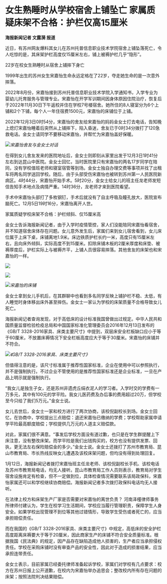# 女生熟睡时从学校宿舍上铺坠亡 家属质疑床架不合格：护栏仅高15厘米

**海报新闻记者 文露漪 报道**

近日，有苏州网友爆料其女儿在苏州托普信息职业技术学院宿舍上铺坠落死亡，令人吃惊的是，其床架护栏高度仅15厘米左右，铺上被褥护栏几乎“隐形”。

22岁在校女生熟睡时从宿舍上铺摔下身亡

1999年出生的苏州女生宋嘉怡生命永远定格在了22岁，夺走她生命的是一次意外摔落。

2022年8月份，宋嘉怡接到苏州托普信息职业技术学院入学通知书，入学专业为婴幼儿托育服务与管理专业。宋嘉怡在开学军训期间因身体原因住院治疗，恢复后于2022年11月30日下午返校并住在学校7号楼宿舍。她所住的8人寝室分为6个上铺和2个下铺，每个人一年住宿费1500元，宋嘉怡的床铺位于上铺。

2022年12月3日0时54分，宋嘉怡的舍友给宋嘉怡的妈妈金女士打去电话，告知晚上熄灯宋嘉怡睡着后突然从上铺摔下，陷入昏迷，舍友已于0时34分拨打了120急救电话。金女士请同学不要移动宋嘉怡，并帮忙为宋嘉怡盖好保暖。

![](https://inews.gtimg.com/newsapp_bt/0/15607190841/1000)_宋嘉怡舍友与金女士对话_

在得到女儿舍友发来的医院地址后，金女士则即刻从家里出发于12月3日1时41分左右到达昆山中医院。金女士回忆，当时医院里只有宋嘉怡的两名17岁同学在陪同，没有学校值班老师和寝室宿管等到场。金女士独自办理交费等事项并找了出租车将两名同学送回学校。随后，由于头部受伤宋嘉怡也被转到苏州第一人民医院新病区。4时44分，宋嘉怡开始手术。5时20分，金女士给女儿的班主任龙老师发短信告知手术地点及病情严重。14时36分，龙老师才来到医院看望。

手术中宋嘉怡头部打了多枚钢钉，手术后就没有了自主呼吸及瞳孔放大，医院宣布脑死亡。12月5日19时16分，宋嘉怡离开人世。

家属质疑学校床架不合格：护栏倾斜、仅15厘米高

金女士告诉海报新闻记者，由于入学时疫情管控，家人们没能陪同宋嘉怡看宿舍，并不知道宿舍床体存在问题。女儿意外发生后，家属们来到女儿宿舍看到，女儿床位属于上床下桌，床铺离地1.9米。床边铁质护栏长约一米，高度只有15厘米左右，且向床外倾斜，实际高度不到15厘米。扣除床铺木板的2厘米厚度和床垫、被褥厚度后，护栏实际上与被褥齐平，上铺人员很容易摔落。其他舍友的床架也和宋嘉怡的一样。

![](https://inews.gtimg.com/newsapp_bt/0/15607190855/1000)

![](https://inews.gtimg.com/newsapp_bt/0/15607190870/1000)

![](https://inews.gtimg.com/newsapp_bt/0/15607190883/1000)_宋嘉怡的床铺_

金女士拿到女儿手机后，在其群聊中也看到多名同学反映上铺护栏不稳、太低，有人睡觉时身体移出床外甚至摔伤。金女士一家认为学校的床架质量不合格导致女儿死亡。

海报新闻记者查询发现，对于高低床的设计标准我国曾做出过规定。中华人民共和国质量监督检验检疫总局和中国国家标准化管理委员会2016年12月13日发布的《GB/T
3328-2016家具、床类主要尺寸》中提到，双层床安全栏板缺口应小于等于60厘米，不放置床褥情况下安全栏板高度应大于等于30厘米。宋嘉怡的床铺并不符合。

![](https://inews.gtimg.com/newsapp_bt/0/15607190899/1000)_《GB/T
3328-2016家具、床类主要尺寸》_

但值得注意的是，该尺寸标准属于推荐性国家标准，企业在使用中可以参照执行，并不是强制执行。不过企业不管使用的是推荐性国家标准还是企业标准，一旦在产品上明示就是强制执行。

“我女儿是独生子女，还是苏州非遗虎丘绢衣泥人的学习者。入学时交的学费有一万多元，其中有100元的学平险。我女儿医药费及办后事的费用超过20万，但学校至今只给了我们5万元。”金女士说。

女儿去世后，金女士一家和校方进行了两次协商，该校倪副校长到场。金女士回忆，在协商中，学校提出三点赔偿：退还宋嘉怡已缴纳的学费；学校帮助家属申请学平险最高额度赔偿；学校提供几万元的人道主义赔偿款。

对此，家属们很不满意。“事发后学校方面没有道过歉，也只是在学生群提醒上下床注意，没有整改床架。而学平险是我们出钱购买的，校方也没有提供发票、回执，更无法左右保险赔偿金的多少。”金女士说。金女士还拨打了苏州市教育局、昆山市教育局、市长热线反映女儿遭遇及该校床架问题，但均没有得到处理回复。

1月12日，海报新闻记者拨打宋嘉怡班主任龙老师、该校倪副校长手机、该校电话及苏州市教育局电话，均无人接听。昆山市教育局工作人员则表示，教育局对学生宿舍设施肯定有检查，但不一定做到位，具体检查情况需要联系该局政保科，宋嘉怡家属还可以和学校继续协商赔偿。海报新闻记者多次拨打政保科电话均无人接听。

在法律上校方和床架生产厂家是否需要对宋嘉怡的离世负责？
河南泽槿律师事务所律师付建认为，学生在校学习生活期间，学校应当履行管理职责，保障学生人身安全。如果学校出现管理不到位等其他过错情形，导致学生受伤或者死亡的，应当承担赔偿责任。

而在我国的《GB/T
3328-2016家具、床类主要尺寸》中规定，高低床的安全护栏高度距离床褥要大于等于20厘米，因此商家生产的床铺不符合安全质量标准。根据我国《民法典》的规定，因产品存在缺陷造成他人损害的，生产者应当承担侵权责任。学校在采购床铺时没有审查产品的安全性，因此对于造成的损害结果，应当承担连带责任。

金女士表示，目前家属已经委托律师准备起诉学校，家属们对学校有几点要求：校方在苏州日报上公开道歉，在校内为宋嘉怡举办追思会；整改校内所有存在问题的床架；按照法院判决结果赔偿。

